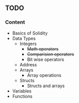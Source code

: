 ## TODO

### Content

-   Basics of Solidity
-   Data Types
    -   Integers
        -   ~~Math operators~~
        -   ~~Comparision operators~~
        -   Bit wise operators
    -   Address
    -   Arrays
        -   Array operations
    -   Structs
        -   Structs and arrays
-   Variables
-   Functions
